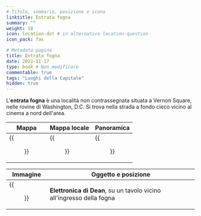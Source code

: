 ```yaml
---
# Titolo, sommario, posizione e icona
linktitle: Entrata fogna
summary: ""
weight: 10
icon: location-dot # in alternativa location-question
icon_pack: fas

# Metadata pagina
title: Entrata fogna
date: 2022-11-17
type: book # Non modificare
commentable: true
tags: "Luoghi della Capitale"
hidden: true
---
```


<div class="fo3">

L'**entrata fogna** è una località non contrassegnata situata a Vernon Square, nelle rovine di Washington, D.C. Si trova nella strada a fondo cieco vicino al cinema a nord dell'area.

| Mappa | Mappa locale | Panoramica |
| ----- | ------------ | ---------- |
|  {{<figure src="fo3/Vernon_Square_North_loc.webp">}} | {{<figure src="fo3/Sewer_entrance_map.webp">}}  | {{<figure src="fo3/FO3_sewer_entrance.webp">}}  |

| Immagine | Oggetto e posizione |
| -------- | ------------------- |
|  {{<figure src="fo3/Dean's_Electronics_Sewer_entrance.webp">}} | **Elettronica di Dean**,  su un tavolo vicino all'ingresso della fogna  |

</div>
